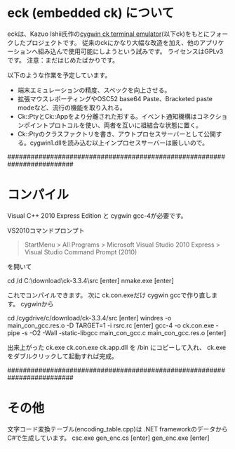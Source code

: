 

eck (embedded ck) について
==========================

eckは、Kazuo Ishii氏作の[cygwin ck terminal emulator](http://www.geocities.jp/meir000/ck/)(以下ck)をもとにフォークしたプロジェクトです。
従来のckにかなり大幅な改造を加え、他のアプリケーションへ組み込んで使用可能にしようという試みです。
ライセンスはGPLv3です。
注意：まだはじめたばかりです。

以下のような作業を予定しています。
* 端末エミュレーションの精度、スペックを向上させる。
* 拡張マウスレポーティングやOSC52 base64 Paste、Bracketed paste modeなど、流行の機能を取り入れる。
* Ck::PtyとCk::Appをより分離された形する。イベント通知機構はコネクションポイントプロトコルを使い、両者を互いに祖結合な状態に置く。
* Ck::Ptyのクラスファクトリを書き、アウトプロセスサーバーとして公開する。cygwin1.dllを読み込む以上インプロセスサーバーは厳しいので。

#########################################################################
# コンパイル

  Visual C++ 2010 Express Edition と cygwin gcc-4が必要です。

  VS2010コマンドプロンプト

  > StartMenu
    > All Programs
      > Microsoft Visual Studio 2010 Express
        > Visual Studio Command Prompt (2010)

  を開いて

  cd /d C:\download\ck-3.3.4\src [enter]
  nmake.exe [enter]

  これでコンパイルできます。
  次に ck.con.exeだけ cygwin gccで作り直します。
  cygwinから

  cd /cygdrive/c/download/ck-3.3.4/src [enter]
  windres -o main_con_gcc.res.o -D TARGET=1 -i rsrc.rc [enter]
  gcc-4 -o ck.con.exe -pipe -s -O2 -Wall -static-libgcc main_con_gcc.c main_con_gcc.res.o [enter]

  出来上がった ck.exe ck.con.exe ck.app.dll を /bin にコピーして入れ、
  ck.exeをダブルクリックして起動すれば完成。

#########################################################################
# その他

  文字コード変換テーブル(encoding_table.cpp)は .NET frameworkのデータからC#で生成しています。
    csc.exe gen_enc.cs [enter]
    gen_enc.exe [enter]
